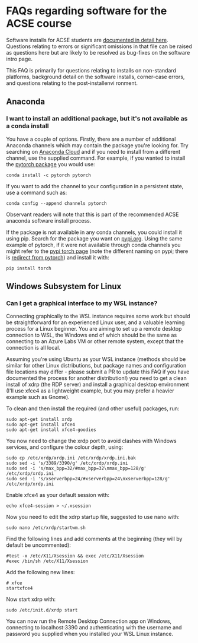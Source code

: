 # FAQs regarding software for the ACSE course

Software installs for ACSE students are [documented in detail here](https://acse-2020.github.io/introduction/software/intro.html).
Questions relating to errors or significant omissions in that file can be raised as questions
here but are likely to be resolved as bug-fixes on the software intro page.

This FAQ is primarily for questions relating to installs on non-standard platforms, background 
detail on the software installs, corner-case errors, and questions relating to the post-installenvi
ronment.

## Anaconda

### I want to install an additional package, but it's not available as a conda install

You have a couple of options. Firstly, there are a number of additional Anaconda channels which may
contain the package you're looking for. Try searching on [Anaconda Cloud](https://anaconda.org/) and
if you need to install from a different channel, use the supplied command. For example, if you wanted
to install the [pytorch package](https://anaconda.org/pytorch/pytorch) you would use:

```
conda install -c pytorch pytorch
```

If you want to add the channel to your configuration in a persistent state, use a command such as:

```
conda config --append channels pytorch
```

Observant readers will note that this is part of the recommended ACSE anaconda software install process.

If the package is not available in any conda channels, you could install it using pip. Search for the 
package you want on [pypi.org](https://pypi.org/). Using the same example of pytorch, if it were not
available through conda channels you might refer to the [pypi torch page](https://pypi.org/project/torch/) 
(note the different naming on pypi; there is [redirect from pytorch](https://pypi.org/project/pytorch/))
and install it with:

```
pip install torch
```

## Windows Subsystem for Linux

### Can I get a graphical interface to my WSL instance?

Connecting graphically to the WSL instance requires some work but should be straightforward for an experienced Linux user, and a valuable learning process for a Linux beginner. You are aiming to set up a remote desktop connection to WSL, the Windows end of which should be the same as connecting to an Azure Labs VM or other remote system, except that the connection is all local.

Assuming you're using Ubuntu as your WSL instance (methods should be similar for other Linux distributions, but package names and configuration file locations may differ - please submit a PR to update this FAQ if you have documented the process for another distribution!) you need to get a clean install of xdrp (the RDP server) and install a graphical desktop environment (I'll use xfce4 as a lightweight example, but you may prefer a heavier example such as Gnome).

To clean and then install the required (and other useful) packages, run:

```
sudo apt-get install xrdp
sudo apt-get install xfce4
sudo apt-get install xfce4-goodies
```

You now need to change the xrdp port to avoid clashes with Windows services, and configure the colour depth, using:

```
sudo cp /etc/xrdp/xrdp.ini /etc/xrdp/xrdp.ini.bak
sudo sed -i 's/3389/3390/g' /etc/xrdp/xrdp.ini
sudo sed -i 's/max_bpp=32/#max_bpp=32\nmax_bpp=128/g' /etc/xrdp/xrdp.ini
sudo sed -i 's/xserverbpp=24/#xserverbpp=24\nxserverbpp=128/g' /etc/xrdp/xrdp.ini
```

Enable xfce4 as your default session with:

```
echo xfce4-session > ~/.xsession
```

Now you need to edit the xdrp startup file, suggested to use nano with:

```
sudo nano /etc/xrdp/startwm.sh
```

Find the following lines and add comments at the beginning (they will by default be uncommented):

```
#test -x /etc/X11/Xsession && exec /etc/X11/Xsession
#exec /bin/sh /etc/X11/Xsession
```

Add the following new lines:

```
# xfce
startxfce4
```

Now start xdrp with:

```
sudo /etc/init.d/xrdp start
```

You can now run the Remote Desktop Connection app on Windows, connecting to localhost:3390 and authenticating with the username and password you supplied when you installed your WSL Linux instance.

